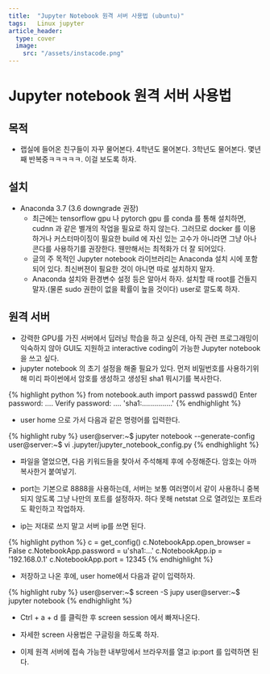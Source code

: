 ```yaml
---
title:  "Jupyter Notebook 원격 서버 사용법 (ubuntu)"
tags:	Linux jupyter
article_header:
  type: cover
  image:
    src: "/assets/instacode.png"
---
```


# Jupyter notebook 원격 서버 사용법
## 목적
+ 랩실에 들어온 친구들이 자꾸 물어본다. 4학년도 물어본다. 3학년도 물어본다. 몇년째 반복중ㅋㅋㅋㅋㅋ. 이걸 보도록 하자.

## 설치
+ Anaconda 3.7 (3.6 downgrade 권장)
  + 최근에는 tensorflow gpu 나 pytorch gpu 를 conda 를 통해 설치하면, cudnn 과 같은 별개의 작업을 필요로 하지 않는다. 그러므로 docker 를 이용하거나 커스터마이징이 필요한 build 에 자신 있는 고수가 아니라면 그냥 아나콘다를 사용하기를 권장한다. 웬만해서는 최적화가 더 잘 되어있다.
  + 글의 주 목적인 Jupyter notebook 라이브러리는 Anaconda 설치 시에 포함되어 있다. 최신버젼이 필요한 것이 아니면 따로 설치하지 말자.
  + Anaconda 설치와 환경변수 설정 등은 알아서 하자. 설치할 때 root를 건들지 말자.(물론 sudo 권한이 없을 확률이 높을 것이다) user로 깔도록 하자.

## 원격 서버

+ 강력한 GPU를 가진 서버에서 딥러닝 학습을 하고 싶은데, 아직 관련 프로그래밍이 익숙하지 않아 GUI도 지원하고 interactive coding이 가능한 Jupyter notebook을 쓰고 싶다.
+ jupyter notebook 의 초기 설정을 해줄 필요가 있다. 먼저 비밀번호를 사용하기위해 미리 파이썬에서 암호를 생성하고 생성된 sha1 뭐시기를 복사한다.

{% highlight python %}
from notebook.auth import passwd
passwd()
Enter password: ....
Verify password: ....
'sha1:...............'
{% endhighlight %}

- user home 으로 가서 다음과 같은 명령어를 입력한다.

{% highlight ruby %}
user@server:~$ jupyter notebook --generate-config
user@server:~$ vi .jupyter/jupyter_notebook_config.py
{% endhighlight %}

+ 파일을 열었으면, 다음 키워드들을 찾아서 주석해제 후에 수정해준다. 암호는 아까 복사한거 붙여넣기.

+ port는 기본으로 8888을 사용하는데, 서버는 보통 여러명이서 같이 사용하니 중복되지 않도록 그냥 나만의 포트를 설정하자. 하다 못해 netstat 으로 열려있는 포트라도 확인하고 작업하자.

+ ip는 저대로 쓰지 말고 서버 ip를 쓰면 된다.

{% highlight python %}
c = get_config()
c.NotebookApp.open_browser = False
c.NotebookApp.password = u'sha1:...'
c.NotebookApp.ip = '192.168.0.1'
c.NotebookApp.port = 12345
{% endhighlight %}

+ 저장하고 나온 후에, user home에서 다음과 같이 입력하자.

{% highlight ruby %}
user@server:~$ screen -S jupy
user@server:~$ jupyter notebook
{% endhighlight %}

+ Ctrl + a + d 를 클릭한 후 screen session 에서 빠져나온다.

+ 자세한 screen 사용법은 구글링을 하도록 하자.

+ 이제 원격 서버에 접속 가능한 내부망에서 브라우저를 열고 ip:port 를 입력하면 된다.

